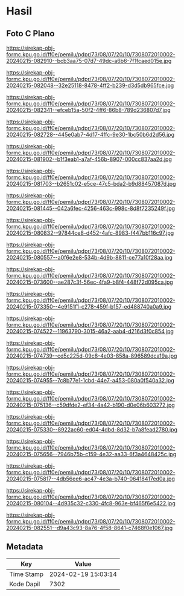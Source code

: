 # Hasil

## Foto C Plano

https://sirekap-obj-formc.kpu.go.id/ff0e/pemilu/pdpr/73/08/07/20/10/7308072010002-20240215-082910--bcb3aa75-07d7-49dc-a6b6-7f1fcaed015e.jpg

https://sirekap-obj-formc.kpu.go.id/ff0e/pemilu/pdpr/73/08/07/20/10/7308072010002-20240215-082048--32e25118-8478-4ff2-b239-d3d5db965fce.jpg

https://sirekap-obj-formc.kpu.go.id/ff0e/pemilu/pdpr/73/08/07/20/10/7308072010002-20240215-082341--efceb15a-50f2-4ff6-86b8-789d236807d7.jpg

https://sirekap-obj-formc.kpu.go.id/ff0e/pemilu/pdpr/73/08/07/20/10/7308072010002-20240215-082728--445e0ab7-4d17-4ffc-9e30-1bc50b6d2d56.jpg

https://sirekap-obj-formc.kpu.go.id/ff0e/pemilu/pdpr/73/08/07/20/10/7308072010002-20240215-081902--b1f3eab1-a7af-456b-8907-000cc837aa2d.jpg

https://sirekap-obj-formc.kpu.go.id/ff0e/pemilu/pdpr/73/08/07/20/10/7308072010002-20240215-081703--b2651c02-e5ce-47c5-bda2-b9d88457087d.jpg

https://sirekap-obj-formc.kpu.go.id/ff0e/pemilu/pdpr/73/08/07/20/10/7308072010002-20240215-081445--042a6fec-4256-463c-998c-8d8f7235249f.jpg

https://sirekap-obj-formc.kpu.go.id/ff0e/pemilu/pdpr/73/08/07/20/10/7308072010002-20240215-080832--97844ce8-d452-4afc-8983-f447bb116c97.jpg

https://sirekap-obj-formc.kpu.go.id/ff0e/pemilu/pdpr/73/08/07/20/10/7308072010002-20240215-080557--a0f6e2e8-534b-4d9b-8811-ce77a10f28aa.jpg

https://sirekap-obj-formc.kpu.go.id/ff0e/pemilu/pdpr/73/08/07/20/10/7308072010002-20240215-073600--ae287c3f-56ec-4fa9-b8f4-448f72d095ca.jpg

https://sirekap-obj-formc.kpu.go.id/ff0e/pemilu/pdpr/73/08/07/20/10/7308072010002-20240215-073350--4e9151f1-c278-459f-b157-ed488740a0a9.jpg

https://sirekap-obj-formc.kpu.go.id/ff0e/pemilu/pdpr/73/08/07/20/10/7308072010002-20240215-074522--11963790-3015-46a2-aab4-d216d3f0c854.jpg

https://sirekap-obj-formc.kpu.go.id/ff0e/pemilu/pdpr/73/08/07/20/10/7308072010002-20240215-074739--cd5c225d-09c8-4e03-858a-896589dca19a.jpg

https://sirekap-obj-formc.kpu.go.id/ff0e/pemilu/pdpr/73/08/07/20/10/7308072010002-20240215-074955--7c8b77e1-1cbd-44e7-a453-080a0f540a32.jpg

https://sirekap-obj-formc.kpu.go.id/ff0e/pemilu/pdpr/73/08/07/20/10/7308072010002-20240215-075136--c59dfde2-ef34-4a42-b190-d0e06b603272.jpg

https://sirekap-obj-formc.kpu.go.id/ff0e/pemilu/pdpr/73/08/07/20/10/7308072010002-20240215-075330--8922ac60-ed04-4dbd-8d32-b7a8fead2780.jpg

https://sirekap-obj-formc.kpu.go.id/ff0e/pemilu/pdpr/73/08/07/20/10/7308072010002-20240215-075656--7946b75b-c159-4e32-aa33-6f3a4648425c.jpg

https://sirekap-obj-formc.kpu.go.id/ff0e/pemilu/pdpr/73/08/07/20/10/7308072010002-20240215-075817--4db56ee6-ac47-4e3a-b740-06418417ed0a.jpg

https://sirekap-obj-formc.kpu.go.id/ff0e/pemilu/pdpr/73/08/07/20/10/7308072010002-20240215-080104--4d935c32-c330-4fc8-963e-bf465f6e5422.jpg

https://sirekap-obj-formc.kpu.go.id/ff0e/pemilu/pdpr/73/08/07/20/10/7308072010002-20240215-082551--d9a43c93-8a76-4f58-8641-c7468f0e1067.jpg


## Metadata

| Key        | Value               |
| ---------- | ------------------- |
| Time Stamp | 2024-02-19 15:03:14 |
| Kode Dapil | 7302                |



